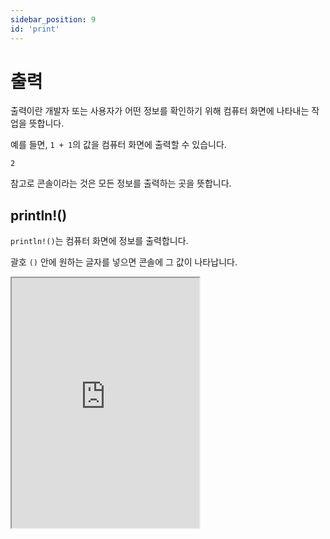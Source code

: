 ```yaml
---
sidebar_position: 9
id: 'print'
---
```


# 출력

출력이란 개발자 또는 사용자가 어떤 정보를 확인하기 위해 컴퓨터 화면에 나타내는 작업을 뜻합니다.

예를 들면, `1 + 1`의 값을 컴퓨터 화면에 출력할 수 있습니다.

```
2
```

참고로 콘솔이라는 것은 모든 정보를 출력하는 곳을 뜻합니다.

## println!()

`println!()`는 컴퓨터 화면에 정보를 출력합니다.

괄호 `()` 안에 원하는 글자를 넣으면 콘솔에 그 값이 나타납니다.

<iframe
  title="Rust Playground"
  src="https://play.rust-lang.org/"
  height="400"
/>

## print!()

`println!()`을 사용했을 때는 사실 값을 출력하고 그 다음에 새로운 줄을 넣습니다.

예를 들면, `println!('Hello World')`를 실행했을 때 Hello World가 출력되고 그 다음에 새로운 줄로 넘어갑니다.

`print!()`는 그 값만 출력합니다.

<iframe
  title="Rust Playground"
  src="https://play.rust-lang.org/?version=stable&mode=debug&edition=2021&code=fn%20main()%20%7B%0A%20%20%20%20println!(%22Hello%20%22)%3B%0A%20%20%20%20println!(%22World%22)%3B%0A%20%20%20%20%0A%20%20%20%20print!(%22Hello%20%22)%3B%0A%20%20%20%20print!(%22World%22)%3B%0A%7D"
  height="400"
/>

`println!()`을 사용했을 때는 새로운 줄에 출력되는 것을 확인할 수 있고 `print!()`에서는 같은 줄에서 출력됩니다.

## eprint!()와 eprintln!()

`eprint!()`와 `eprintln!()`은 `print!()`와 같지만 에러를 표시할 때 사용합니다.

이 두 코드는 에러가 생길 때 사용하세요.

<iframe
  title="Rust Playground"
  src="https://play.rust-lang.org/?version=stable&mode=debug&edition=2021&code=fn%20main()%20%7B%0A%20%20%20%20eprint!(%22Error%3A%20System%20Memory%20Overflow%22)%3B%0A%20%20%20%20eprint!(%22Error%3A%20Need%20Sleep%22)%3B%0A%7D"
  height="400"
/>
